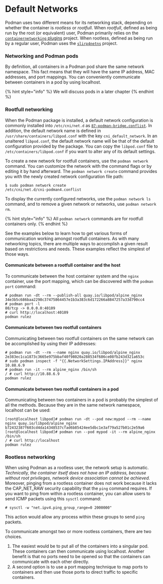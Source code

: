 # Default Networks

Podman uses two different means for its networking stack, depending on whether the container is _rootless_ or _rootfull_. When _rootfull_, defined as being run by the root (or equivalent) user, Podman primarily relies on the [`containernetworking` plugins](https://github.com/containernetworking/plugins) project. When rootless, defined as being run by a regular user, Podman uses the [`slirp4netns`](https://github.com/rootless-containers/slirp4netns) project.

### Networking and Podman pods <a href="#networking-and-podman-pods" id="networking-and-podman-pods"></a>

By definition, all containers in a Podman pod share the same network namespace. This fact means that they will have the same IP address, MAC addresses, and port mappings. You can conveniently communicate between containers in a pod by using localhost.

{% hint style="info" %}
We will discuss pods in a later chapter
{% endhint %}

### Rootfull networking <a href="#rootfull-networking" id="rootfull-networking"></a>

When the Podman package is installed, a default network configuration is commonly installed into `/etc/cni/net.d` as [`87-podman-bridge.conflist`](https://github.com/containers/libpod/blob/master/cni/87-podman-bridge.conflist). In addition, the default network name is defined in `/usr/share/containers/libpod.conf` with the key `cni_default_network`. In an unaltered `libpod.conf`, the default network name will be that of the default configuration provided by the package. You can copy the `libpod.conf` file to `/etc/containers/libpod.conf` if you want to alter any of its default settings.

To create a new network for rootfull containers, use the `podman network` command. You can customize the network with the command flags or by editing it by hand afterward. The `podman network create` command provides you with the newly created network configuration file path:

```
$ sudo podman network create
/etc/cni/net.d/cni-podman4.conflist
```

To display the currently configured networks, use the `podman network ls` command, and to remove a given network or networks, use `podman network rm`.

{% hint style="info" %}
All `podman network` commands are for rootfull containers only.
{% endhint %}

See the examples below to learn how to get various forms of communication working amongst rootfull containers. As with many networking topics, there are multiple ways to accomplish a given result based on restrictions and needs. These examples reflect the simplest of those ways.

#### Communicate between a rootfull container and the host <a href="#communicate-between-a-rootfull-container-and-the-host" id="communicate-between-a-rootfull-container-and-the-host"></a>

To communicate between the host container system and the `nginx` container, use the port mapping, which can be discovered with the `podman port` command:

```
# podman run -dt --rm --publish-all quay.io/libpod/alpine_nginx
34e3b5c686baa2298c37475864457e1b3a383c6d172266a8847257a33d790cc4
# podman port -l
80/tcp -> 0.0.0.0:40109
# curl http://localhost:40109
podman rulez
```

#### Communicate between two rootfull containers <a href="#communicate-between-two-rootfull-containers" id="communicate-between-two-rootfull-containers"></a>

Communicating between two rootfull containers on the same network can be accomplished by using their IP addresses:

```
# podman run -dt --rm --name nginx quay.io/libpod/alpine_nginx
2e383ec1ca1873c3665e975bbaf40f98020a288534f686ce08fb243d321a653c
# sudo podman inspect -f "{{.NetworkSettings.IPAddress}}" nginx
10.88.6.9
# podman run -it --rm alpine_nginx /bin/sh
/ # curl http://10.88.6.9
podman rulez
```

#### Communicate between two rootfull containers in a pod <a href="#communicate-between-two-rootfull-containers-in-a-pod" id="communicate-between-two-rootfull-containers-in-a-pod"></a>

Communicating between two containers in a pod is probably the simplest of all the methods. Because they are in the same network namespace, localhost can be used:

```
[root@localhost libpod]# podman run -dt --pod new:mypod --rm --name nginx quay.io/libpod/alpine_nginx
b72432387f603cd4da14348537cfad6b85424ee5dbc1e3af79a527b01c2e59a6
[root@localhost libpod]# podman run --pod mypod -it --rm alpine_nginx /bin/sh
/ # curl http://localhost
podman rulez
```

### Rootless networking <a href="#rootless-networking" id="rootless-networking"></a>

When using Podman as a rootless user, the network setup is automatic. _Technically, the container itself does not have an IP address, because without root privileges, network device association cannot be achieved._ Moreover, pinging from a rootless container does not work because it lacks the CAP\_NET\_RAW security capability that the `ping` command requires. If you want to ping from within a rootless container, you can allow users to send ICMP packets using this `sysctl` command:

```
# sysctl -w "net.ipv4.ping_group_range=0 2000000" 
```

This action would allow any process within these groups to send `ping` packets.

To communicate amongst two or more rootless containers, there are two choices.&#x20;

1. The easiest would be to put all of the containers into a singular pod. These containers can then communicate using localhost. Another benefit is that no ports need to be opened so that the containers can communicate with each other directly.
2. A second option is to use a port mapping technique to map ports to containers and then use those ports to direct traffic to specific containers.

#### &#x20;<a href="#communicate-between-a-rootless-container-and-the-host" id="communicate-between-a-rootless-container-and-the-host"></a>
